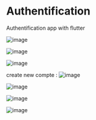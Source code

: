 # Authentification
Authentification app with flutter

![image](https://user-images.githubusercontent.com/73079423/194506697-ee698845-fab3-43c3-9c63-33c6a46febaf.png)

![image](https://user-images.githubusercontent.com/73079423/194510721-c8138d95-222e-44ea-8bc0-c1238cead2e3.png)

![image](https://user-images.githubusercontent.com/73079423/194510815-9fe5d8ba-32b3-44af-b812-2dd5cdb92304.png)

create new compte :
![image](https://user-images.githubusercontent.com/73079423/194523935-01faaed2-3440-44c5-a673-9176223f3887.png)


![image](https://user-images.githubusercontent.com/73079423/194523754-589aa09f-ce01-40e2-9226-fb63c098ffd6.png)


![image](https://user-images.githubusercontent.com/73079423/194529998-4e0e990e-84cd-4227-92d7-22e902af8da4.png)

![image](https://user-images.githubusercontent.com/73079423/194530643-24cae531-3a3b-4776-8197-5643000bc54e.png)





